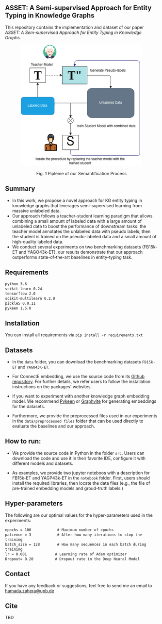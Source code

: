 ## ASSET: A Semi-supervised Approach for Entity Typing in Knowledge Graphs
This repository contains the implementation and dataset of our paper *ASSET: A Sem-supervised Approach for Entity Typing in Knowledge Graphs*. 

<p align="center">
<img src="data/teacher-student.png" width="400" height="400">
</p>
<p align="center">Fig. 1 Pipleine of our Semantification Process</p>

## Summary
- In this work, we propose a novel approach for KG entity typing in knowledge graphs that leverages semi-supervised learning from massive unlabeled data.
- Our approach follows a teacher-student learning paradigm that allows combining a small amount of labeled data with a large amount of unlabeled data to boost the performance of downstream tasks: the teacher model annotates the unlabeled data with pseudo labels; then the student is trained on the pseudo-labeled data and a small amount of high-quality labeled data. 
- We conduct several experiments on two benchmarking datasets (FB15k-ET and YAGO43k-ET), our results demonstrate that our approach outperforms state-of-the-art baselines in entity-typing task. 

## Requirements
```
python 3.6
scikit-learn 0.24
tensorflow 2.0
scikit-multilearn 0.2.0 
pickle5 0.0.11
pykeen 1.5.0 
```
## Installation
You can install all requirements via ```pip install -r requirements.txt```

## Datasets

* In the `data` folder, you can download the benchmarking datasets `FB15k-ET` and `YAGO43K-ET`. 

* For ConnectE embedding, we use the source code from its [Github repository](https://github.com/Adam1679/ConnectE). For further details, we refer users to follow the installation instructions on the packages' websites. 

* If you want to experiment with another knowledge graph embedding model. We recommend [Pykeen](https://pykeen.github.io/) or [Graphvite](https://graphvite.io/) for generating embeddings for the datasets. 

* Furthermore, we provide the preprocessed files used in our experiments in the ```data/preprocessed files``` folder that can be used directly to evaluate the baselines and our approach.

## How to run:

- We provide the source code in Python in the folder ```src```. Users can download the code and use it in their favorite IDE, configure it with different models and datasets.

- As examples, we provide two jupyter noteboos with a description for FB15k-ET and YAGP43k-ET in the ```notebook``` folder. First, users should install the required libraries,  then locate the data files (e.g., the file of pre-trained embedding models and groud-truth labels.)


## Hyper-parameters
The following are our optimal values for the hyper-parameters used in the experiments: 

```
epochs = 100            # Maximum number of epochs
patience = 3            # After how many iterations to stop the training
batch_size = 128        # How many sequences in each batch during training
lr = 0.001             # Learning rate of Adam optimizer
Dropout= 0.20          # Dropout rate in the Deep Neural Model 
```

## Contact
If you have any feedback or suggestions, feel free to send me an email to hamada.zahera@upb.de 

## Cite
TBD
